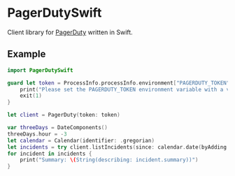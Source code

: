 # PagerDutySwift

Client library for [PagerDuty](https://pagerduty.com) written in Swift.

## Example

```swift
import PagerDutySwift

guard let token = ProcessInfo.processInfo.environment["PAGERDUTY_TOKEN"] else {
    print("Please set the PAGERDUTY_TOKEN environment variable with a valid API token.")
    exit(1)
}

let client = PagerDuty(token: token)

var threeDays = DateComponents()
threeDays.hour = -3
let calendar = Calendar(identifier: .gregorian)
let incidents = try client.listIncidents(since: calendar.date(byAdding: threeDays, to: Date())).wait()
for incident in incidents {
    print("Summary: \(String(describing: incident.summary))")
}
```
